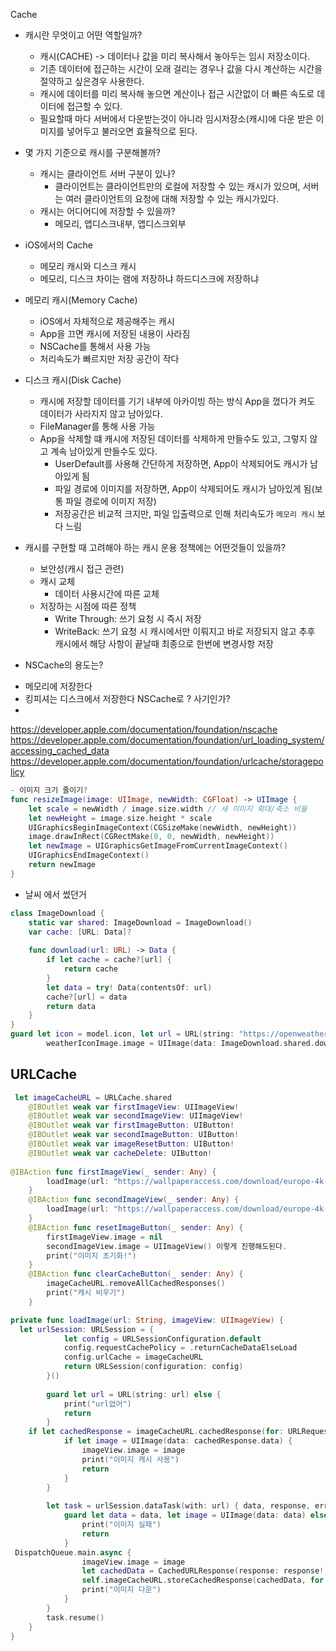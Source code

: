 Cache 
* 캐시란 무엇이고 어떤 역할일까?
    * 캐시(CACHE) -> 데이터나 값을 미리 복사해서 놓아두는 임시 저장소이다.
    * 기존 데이터에 접근하는 시간이 오래 걸리는 경우나 값을 다시 계산하는 시간을 절약하고 싶은경우 사용한다.
    * 캐시에 데이터를 미리 복사해 놓으면 계산이나 접근 시간없이 더 빠른 속도로 데이터에 접근할 수 있다.
    * 필요할때 마다 서버에서 다운받는것이 아니라 임시저장소(캐시)에 다운 받은 이미지를 넣어두고 불러오면 효율적으로 된다.


* 몇 가지 기준으로 캐시를 구분해볼까?
    * 캐시는 클라이언트 서버 구분이 있나?
        * 클라이언트는 클라이언트만의 로컬에 저장할 수 있는 캐시가 있으며, 서버는 여러 클라이언트의 요청에 대해 저장할 수 있는 캐시가있다.
    * 캐시는 어디어디에 저장할 수 있을까?
        * 메모리, 앱디스크내부, 앱디스크외부

- iOS에서의 Cache
    -  메모리 캐시와 디스크 캐시
    - 메모리, 디스크 차이는 램에 저장하냐 하드디스크에 저장하냐

- 메모리 캐시(Memory Cache)
    - iOS에서 자체적으로 제공해주는 캐시
    - App을 끄면 캐시에 저장된 내용이 사라짐
    - NSCache를 통해서 사용 가능
    - 처리속도가 빠르지만 저장 공간이 작다

- 디스크 캐시(Disk Cache)
    - 캐시에 저장할 데이터를 기기 내부에 아카이빙 하는 방식 App을 껐다가 켜도 데이터가 사라지지 않고 남아있다.
    - FileManager를 통해 사용 가능
    - App을 삭제할 떄 캐시에 저장된 데이터를 삭제하게 만들수도 있고, 그렇지 않고 계속 남아있게 만들수도 있다.
        - UserDefault를 사용해 간단하게 저장하면, App이 삭제되어도 캐시가 남아있게 됨
        - 파일 경로에 이미지를 저장하면, App이 삭제되어도 캐시가 남아있게 됨(보통 파일 경로에 이미지 저장)
        - 저장공간은 비교적 크지만, 파일 입출력으로 인해 처리속도가 `메모리 캐시` 보다 느림

* 캐시를 구현할 때 고려해야 하는 캐시 운용 정책에는 어떤것들이 있을까?
    * 보안성(캐시 접근 관련)
    * 캐시 교체
        * 데이터 사용시간에 따른 교체
    * 저장하는 시점에 따른 정책
        * Write Through: 쓰기 요청 시 즉시 저장
        * WriteBack: 쓰기 요청 시 캐시에서만 이뤄지고 바로 저장되지 않고 추후 캐시에서 해당 사항이 끝날때 최종으로 한번에 변경사항 저장


* NSCache의 용도는?
- 메모리에 저장한다
- 킹피셔는 디스크에서 저장한다 NSCache로 ? 사기인가?
- 



https://developer.apple.com/documentation/foundation/nscache
https://developer.apple.com/documentation/foundation/url_loading_system/accessing_cached_data
https://developer.apple.com/documentation/foundation/urlcache/storagepolicy

```swift
- 이미지 크기 줄이기?
func resizeImage(image: UIImage, newWidth: CGFloat) -> UIImage {
    let scale = newWidth / image.size.width // 새 이미지 확대/축소 비율
    let newHeight = image.size.height * scale
    UIGraphicsBeginImageContext(CGSizeMake(newWidth, newHeight))
    image.drawInRect(CGRectMake(0, 0, newWidth, newHeight))
    let newImage = UIGraphicsGetImageFromCurrentImageContext()
    UIGraphicsEndImageContext()
    return newImage
}
```

- 날씨 에서 썼던거
```swift
class ImageDownload {
    static var shared: ImageDownload = ImageDownload()
    var cache: [URL: Data]?
    
    func download(url: URL) -> Data {
        if let cache = cache?[url] {
            return cache
        }
        let data = try! Data(contentsOf: url)
        cache?[url] = data
        return data
    }
}
guard let icon = model.icon, let url = URL(string: "https://openweathermap.org/img/wn/\(icon)@2x.png") else { return }
        weatherIconImage.image = UIImage(data: ImageDownload.shared.download(url: url))
```




## URLCache
```swift
 let imageCacheURL = URLCache.shared
    @IBOutlet weak var firstImageView: UIImageView!
    @IBOutlet weak var secondImageView: UIImageView!
    @IBOutlet weak var firstImageButton: UIButton!
    @IBOutlet weak var secondImageButton: UIButton!
    @IBOutlet weak var imageResetButton: UIButton!
    @IBOutlet weak var cacheDelete: UIButton!
    
@IBAction func firstImageView(_ sender: Any) {
        loadImage(url: "https://wallpaperaccess.com/download/europe-4k-1369012", imageView: firstImageView)
    }
    @IBAction func secondImageView(_ sender: Any) {
        loadImage(url: "https://wallpaperaccess.com/download/europe-4k-1318341", imageView: secondImageView)
    }
    @IBAction func resetImageButton(_ sender: Any) {
        firstImageView.image = nil
        secondImageView.image = UIImageView() 이렇게 진행해도된다.
        print("이미지 초기화!")
    }
    @IBAction func clearCacheButton(_ sender: Any) {
        imageCacheURL.removeAllCachedResponses()
        print("캐시 비우기")
    }

private func loadImage(url: String, imageView: UIImageView) {
  let urlSession: URLSession = {
            let config = URLSessionConfiguration.default
            config.requestCachePolicy = .returnCacheDataElseLoad
            config.urlCache = imageCacheURL
            return URLSession(configuration: config)
        }()
        
        guard let url = URL(string: url) else {
            print("url없어")
            return
        }
    if let cachedResponse = imageCacheURL.cachedResponse(for: URLRequest(url: url)) {
            if let image = UIImage(data: cachedResponse.data) {
                imageView.image = image
                print("이미지 캐시 사용")
                return
            }
        }
        
        let task = urlSession.dataTask(with: url) { data, response, error in
            guard let data = data, let image = UIImage(data: data) else {
                print("이미지 실패")
                return
            }
 DispatchQueue.main.async {
                imageView.image = image
                let cachedData = CachedURLResponse(response: response!, data: data)
                self.imageCacheURL.storeCachedResponse(cachedData, for: URLRequest(url: url))
                print("이미지 다운")
            }
        }
        task.resume()
    }
}
```
